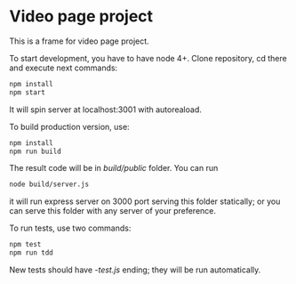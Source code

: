 # Video page project

This is a frame for video page project.

To start development, you have to have node 4+.
Clone repository, cd there and execute next commands:

```javascript
npm install
npm start
```

It will spin server at localhost:3001 with autoreaload.

To build production version, use:

```javascript
npm install
npm run build
```

The result code will be in *build/public* folder. You can run
```bash
node build/server.js
```
it will run express server on 3000 port serving this folder statically; or you can serve this folder with any server of your preference.

To run tests, use two commands:
```bash
npm test
npm run tdd
```

New tests should have *-test.js* ending; they will be run automatically.
